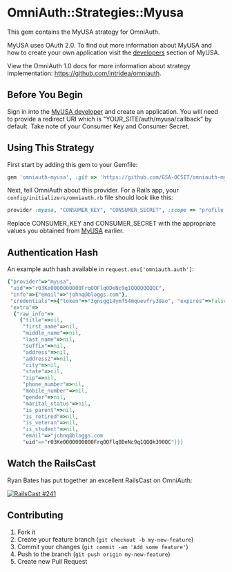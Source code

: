 # OmniAuth::Strategies::Myusa

This gem contains the MyUSA strategy for OmniAuth.

MyUSA uses OAuth 2.0. To find out more information about MyUSA and how to create your own application visit the [developers](https://my.usa.gov/developer) section of MyUSA.

View the OmniAuth 1.0 docs for more information about strategy implementation: https://github.com/intridea/omniauth.

## Before You Begin

Sign in into the [MyUSA developer](https://my.usa.gov/developer) and create an application. You will need to provide a redirect URI which is "YOUR_SITE/auth/myusa/callback" by default. Take note of your Consumer Key and Consumer Secret.

## Using This Strategy

First start by adding this gem to your Gemfile:

```ruby
gem 'omniauth-myusa', :git => 'https://github.com/GSA-OCSIT/omniauth-myusa.git'
```

Next, tell OmniAuth about this provider. For a Rails app, your `config/initializers/omniauth.rb` file should look like this:

```ruby
provider :myusa, "CONSUMER_KEY", "CONSUMER_SECRET", :scope => "profile tasks submit_forms notifications"
```

Replace CONSUMER_KEY and CONSUMER_SECRET with the appropriate values you obtained from [MyUSA](https://my.usa.gov/apps) earlier.

## Authentication Hash
An example auth hash available in `request.env['omniauth.auth']`:

```ruby
{"provider"=>"myusa",
 "uid"=>"r03Ke0000000000FrqOOFlq0DeNc9q1QQQQQQQQC",
 "info"=>{"email"=>"johnq@bloggs.com"},
 "credentials"=>{"token"=>"3gnsgg14ymf54mquevfry38ao", "expires"=>false},
 "extra"=>
  {"raw_info"=>
    {"title"=>nil,
     "first_name"=>nil,
     "middle_name"=>nil,
     "last_name"=>nil,
     "suffix"=>nil,
     "address"=>nil,
     "address2"=>nil,
     "city"=>nil,
     "state"=>nil,
     "zip"=>nil,
     "phone_number"=>nil,
     "mobile_number"=>nil,
     "gender"=>nil,
     "marital_status"=>nil,
     "is_parent"=>nil,
     "is_retired"=>nil,
     "is_veteran"=>nil,
     "is_student"=>nil,
     "email"=>"johnq@bloggs.com
     "uid"=>"r03Ke0000000000FrqOOFlq0DeNc9q1QQQk390QC"}}}
```

## Watch the RailsCast

Ryan Bates has put together an excellent RailsCast on OmniAuth:

[![RailsCast #241](http://railscasts.com/static/episodes/stills/241-simple-omniauth-revised.png "RailsCast #241 - Simple OmniAuth (revised)")](http://railscasts.com/episodes/241-simple-omniauth-revised)


## Contributing

1. Fork it
2. Create your feature branch (`git checkout -b my-new-feature`)
3. Commit your changes (`git commit -am 'Add some feature'`)
4. Push to the branch (`git push origin my-new-feature`)
5. Create new Pull Request
